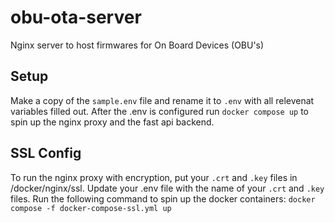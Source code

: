 # obu-ota-server
Nginx server to host firmwares for On Board Devices (OBU's)

## Setup
Make a copy of the `sample.env` file and rename it to `.env` with all relevenat variables filled out. After the .env is configured run `docker compose up` to spin up the nginx proxy and the fast api backend. 

## SSL Config
To run the nginx proxy with encryption, put your `.crt` and `.key` files in /docker/nginx/ssl. Update your .env file with the name of your `.crt` and `.key` files. Run the following command to spin up the docker containers: `docker compose -f docker-compose-ssl.yml up`
